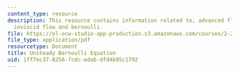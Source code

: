 ```yaml
---
content_type: resource
description: This resource contains information related to, advanced fluid mechanics,
  inviscid flow and bernoulli.
file: https://ol-ocw-studio-app-production.s3.amazonaws.com/courses/2-25-advanced-fluid-mechanics-fall-2013/1ff7ec3782567cdcedabdfd4b95c1792_MIT2_25F13_Unstea_Bernou.pdf
file_type: application/pdf
resourcetype: Document
title: Unsteady Bernoulli Equation
uid: 1ff7ec37-8256-7cdc-edab-dfd4b95c1792
---
```

